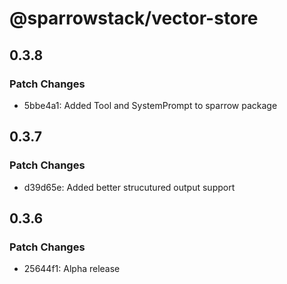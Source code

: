 # @sparrowstack/vector-store

## 0.3.8

### Patch Changes

- 5bbe4a1: Added Tool and SystemPrompt to sparrow package

## 0.3.7

### Patch Changes

- d39d65e: Added better strucutured output support

## 0.3.6

### Patch Changes

- 25644f1: Alpha release
